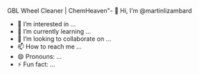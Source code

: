 GBL Wheel Cleaner | ChemHeaven"- 👋 Hi, I’m @martinlizambard
- 👀 I’m interested in ...
- 🌱 I’m currently learning ...
- 💞️ I’m looking to collaborate on ...
- 📫 How to reach me ...
- 😄 Pronouns: ...
- ⚡ Fun fact: ...

<!---
martinlizambard/martinlizambard is a ✨ special ✨ repository because its `README.md` (this file) appears on your GitHub profile.
You can click the Preview link to take a look at your changes.
--->
